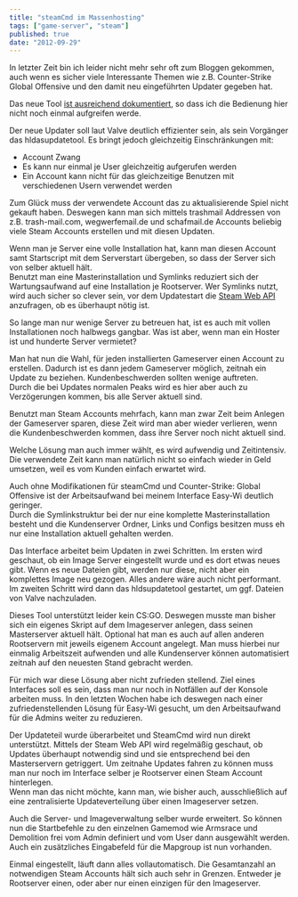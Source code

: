 ```yaml
---
title: "steamCmd im Massenhosting"
tags: ["game-server", "steam"]
published: true
date: "2012-09-29"
---
```


In letzter Zeit bin ich leider nicht mehr sehr oft zum Bloggen gekommen, auch wenn es sicher viele Interessante Themen wie z.B. Counter-Strike Global Offensive und den damit neu eingeführten Updater gegeben hat.

Das neue Tool [ist ausreichend dokumentiert](https://developer.valvesoftware.com/wiki/SteamCMD), so dass ich die Bedienung hier nicht noch einmal aufgreifen werde.

Der neue Updater soll laut Valve deutlich effizienter sein, als sein Vorgänger das hldasupdatetool. Es bringt jedoch gleichzeitig Einschränkungen mit:

- Account Zwang
- Es kann nur einmal je User gleichzeitig aufgerufen werden
- Ein Account kann nicht für das gleichzeitige Benutzen mit verschiedenen Usern verwendet werden

Zum Glück muss der verwendete Account das zu aktualisierende Spiel nicht gekauft haben. Deswegen kann man sich mittels trashmail Addressen von z.B. trash-mail.com, wegwerfemail.de und schafmail.de Accounts beliebig viele Steam Accounts erstellen und mit diesen Updaten.

Wenn man je Server eine volle Installation hat, kann man diesen Account samt Startscript mit dem Serverstart übergeben, so dass der Server sich von selber aktuell hält.  
Benutzt man eine Masterinstallation und Symlinks reduziert sich der Wartungsaufwand auf eine Installation je Rootserver. Wer Symlinks nutzt, wird auch sicher so clever sein, vor dem Updatestart die [Steam Web API](/die-steam-web-api-und-updates/ "Die Steam Web API und Updates") anzufragen, ob es überhaupt nötig ist.

So lange man nur wenige Server zu betreuen hat, ist es auch mit vollen Installationen noch halbwegs gangbar. Was ist aber, wenn man ein Hoster ist und hunderte Server vermietet?

Man hat nun die Wahl, für jeden installierten Gameserver einen Account zu erstellen. Dadurch ist es dann jedem Gameserver möglich, zeitnah ein Update zu beziehen. Kundenbeschwerden sollten wenige auftreten.  
Durch die bei Updates normalen Peaks wird es hier aber auch zu Verzögerungen kommen, bis alle Server aktuell sind.

Benutzt man Steam Accounts mehrfach, kann man zwar Zeit beim Anlegen der Gameserver sparen, diese Zeit wird man aber wieder verlieren, wenn die Kundenbeschwerden kommen, dass ihre Server noch nicht aktuell sind.

Welche Lösung man auch immer wählt, es wird aufwendig und Zeitintensiv. Die verwendete Zeit kann man natürlich nicht so einfach wieder in Geld umsetzen, weil es vom Kunden einfach erwartet wird.

Auch ohne Modifikationen für steamCmd und Counter-Strike: Global Offensive ist der Arbeitsaufwand bei meinem Interface Easy-Wi deutlich geringer.  
Durch die Symlinkstruktur bei der nur eine komplette Masterinstallation besteht und die Kundenserver Ordner, Links und Configs besitzen muss eh nur eine Installation aktuell gehalten werden.

Das Interface arbeitet beim Updaten in zwei Schritten. Im ersten wird geschaut, ob ein Image Server eingestellt wurde und es dort etwas neues gibt. Wenn es neue Dateien gibt, werden nur diese, nicht aber ein komplettes Image neu gezogen. Alles andere wäre auch nicht performant. Im zweiten Schritt wird dann das hldsupdatetool gestartet, um ggf. Dateien von Valve nachzuladen.

Dieses Tool unterstützt leider kein CS:GO. Deswegen musste man bisher sich ein eigenes Skript auf dem Imageserver anlegen, dass seinen Masterserver aktuell hält. Optional hat man es auch auf allen anderen Rootservern mit jeweils eigenem Account angelegt. Man muss hierbei nur einmalig Arbeitszeit aufwenden und alle Kundenserver können automatisiert zeitnah auf den neuesten Stand gebracht werden.

Für mich war diese Lösung aber nicht zufrieden stellend. Ziel eines Interfaces soll es sein, dass man nur noch in Notfällen auf der Konsole arbeiten muss. In den letzten Wochen habe ich deswegen nach einer zufriedenstellenden Lösung für Easy-Wi gesucht, um den Arbeitsaufwand für die Admins weiter zu reduzieren.

Der Updateteil wurde überarbeitet und SteamCmd wird nun direkt unterstützt. Mittels der Steam Web API wird regelmäßig geschaut, ob Updates überhaupt notwendig sind und sie entsprechend bei den Masterservern getriggert. Um zeitnahe Updates fahren zu können muss man nur noch im Interface selber je Rootserver einen Steam Account hinterlegen.  
Wenn man das nicht möchte, kann man, wie bisher auch, ausschließlich auf eine zentralisierte Updateverteilung über einen Imageserver setzen.

Auch die Server- und Imageverwaltung selber wurde erweitert. So können nun die Startbefehle zu den einzelnen Gamemod wie Armsrace und Demolition frei vom Admin definiert und vom User dann ausgewählt werden. Auch ein zusätzliches Eingabefeld für die Mapgroup ist nun vorhanden.

Einmal eingestellt, läuft dann alles vollautomatisch. Die Gesamtanzahl an notwendigen Steam Accounts hält sich auch sehr in Grenzen. Entweder je Rootserver einen, oder aber nur einen einzigen für den Imageserver.

